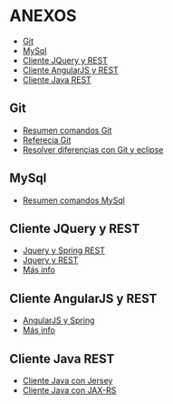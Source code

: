 # ANEXOS

<!-- MarkdownTOC -->

- [Git](#git)
- [MySql](#mysql)
- [Cliente JQuery y REST](#cliente-jquery-y-rest)
- [Cliente AngularJS y REST](#cliente-angularjs-y-rest)
- [Cliente Java REST](#cliente-java-rest)

<!-- /MarkdownTOC -->


## Git

- [Resumen comandos Git](comandos-git.md)
- [Referecia Git](refcardz-git_2.pdf)
- [Resolver diferencias con Git y eclipse](http://www.avajava.com/tutorials/lessons/how-do-i-use-the-team-synchronizing-perspective-in-eclipse.html?page=1)

## MySql

- [Resumen comandos MySql](comandos-mysql.md)

## Cliente JQuery y REST

- [Jquery y Spring REST](https://spring.io/guides/gs/consuming-rest-jquery/)
- [Jquery y REST](
http://coenraets.org/blog/2011/12/restful-services-with-jquery-and-java-using-jax-rs-and-jersey/)
- [Más info](http://bfy.tw/8mmJ)

## Cliente AngularJS y REST

- [AngularJS y Spring](https://spring.io/guides/gs/consuming-rest-angularjs/)
- [Más info](http://bfy.tw/8mme)

## Cliente Java REST

- [Cliente Java con Jersey](http://www.vogella.com/tutorials/REST/article.html#firstclient)
- [Cliente Java con JAX-RS](http://docs.oracle.com/javaee/6/tutorial/doc/gkoib.html#gkqjq)
